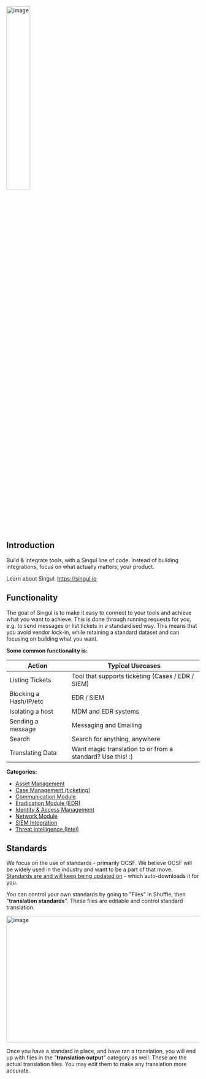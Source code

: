 <img width="35%" height="auto" alt="image" src="https://github.com/user-attachments/assets/da61e138-3a90-48b5-b928-1f7e20b18b87"/>

## Introduction

Build & integrate tools, with a Singul line of code. Instead of building integrations, focus on what actually matters; your product.

Learn about Singul: https://singul.io

## Functionality
The goal of Singul is to make it easy to connect to your tools and achieve what you want to achieve. This is done through running requests for you, e.g. to send messages or list tickets in a standardised way. This means that you avoid vendor lock-in, while retaining a standard dataset and can focusing on building what you want.

**Some common functionality is:**

| Action | Typical Usecases |
| --------------- |  ----------- |
| Listing Tickets | Tool that supports ticketing (Cases / EDR / SIEM) |
| Blocking a Hash/IP/etc | EDR / SIEM | Tool that supports blocking (EDR / SIEM / AV) |
| Isolating a host | MDM and EDR systems |
| Sending a message | Messaging and Emailing |
| Search | Search for anything, anywhere |
| Translating Data | Want magic translation to or from a standard? Use this! :) |

**Categories:**
* [Asset Management](https://singul.gitbook.io/singul/category/asset-management)
* [Case Management (ticketing)](https://singul.gitbook.io/singul/category/case-management)
* [Communication Module](https://singul.gitbook.io/singul/category/communication-module)
* [Eradication Module (EDR)](https://singul.gitbook.io/singul/category/eradication-module)
* [Identity & Access Management](https://singul.gitbook.io/singul/category/identity-and-access-management)
* [Network Module](https://singul.gitbook.io/singul/category/network-module)
* [SIEM Integration](https://singul.gitbook.io/singul/category/siem-integration)
* [Threat Intelligence (Intel)](https://singul.gitbook.io/singul/category/threat-intelligence-intel)

## Standards
We focus on the use of standards - primarily OCSF. We believe OCSF will be widely used in the industry and want to be a part of that move. 
[Standards are and will keep being updated on](https://github.com/shuffle/standards) - which auto-downloads it for you.

You can control your own standards by going to "Files" in Shuffle, then "**translation standards**". These files are editable and control standard translation.

<img width="727" height="330" alt="image" src="https://github.com/user-attachments/assets/c8a9efd6-91d5-40d1-ae85-c75eb67651a0" />

Once you have a standard in place, and have ran a translation, you will end up with files in the "**translation output**" category as well. These are the actual translation files. You may edit them to make any translation more accurate. 
